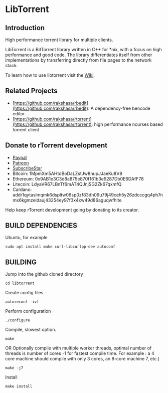 LibTorrent
========

Introduction
------------

High performance torrent library for multiple clients.

LibTorrent is a BitTorrent library written in C++ for *nix, with a focus on high performance and good code. The library differentiates itself from other implementations by transferring directly from file pages to the network stack.


To learn how to use libtorrent visit the [Wiki](https://github.com/rakshasa/libtorrent/wiki).

Related Projects
----------------

* [https://github.com/rakshasa/rbedit](https://github.com/rakshasa/rbedit): A dependency-free bencode editor.
* [https://github.com/rakshasa/rtorrent](https://github.com/rakshasa/rtorrent): high performance ncurses based torrent client



Donate to rTorrent development
------------------------------

* [Paypal](https://paypal.me/jarisundellno)
* [Patreon](https://www.patreon.com/rtorrent)
* [SubscribeStar](https://www.subscribestar.com/rtorrent)
* Bitcoin: 1MpmXm5AHtdBoDaLZstJw8nupJJaeKu8V8
* Ethereum: 0x9AB1e3C3d8a875e870f161b3e9287Db0E6DAfF78
* Litecoin: LdyaVR67LBnTf6mAT4QJnjSG2Zk67qxmfQ
* Cardano: addr1qytaslmqmk6dspltw06sp0zf83dh09u79j49ceh5y26zdcccgq4ph7nmx6kgmzeldauj43254ey97f3x4xw49d86aguqwfhlte


Help keep rTorrent development going by donating to its creator.

BUILD DEPENDENCIES
--------
Ubuntu, for example
```
sudo apt install make curl-libcurlpp-dev autoconf
```

BUILDING
--------

Jump into the github cloned directory

```
cd libtorrent
```

Create config files
```
autoreconf -ivf
```

Perform configuration
```
./configure
```

Compile, slowest option.
```
make
```

OR Optionally compile with multiple worker threads, optimal number of threads is number of cores -1 for fastest compile time. For example : a 4 core machine should compile with only 3 cores, an 8-core machine 7, etc.)  
```
make -j7
```

Install
```
make install
```

